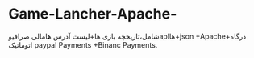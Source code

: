# Game-Lancher-Apache-
شامل،تاریخچه بازی ها+لیست آدرس هامالی صرافیوaplها+json +Apache+درگاه اتوماتیک paypal Payments +Binanc Payments.
